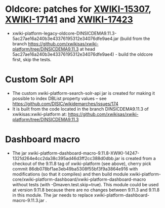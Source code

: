 # Oldcore: patches for [XWIKI-15307](https://jira.xwiki.org/browse/XWIKI-15307), [XWIKI-17141](https://jira.xwiki.org/browse/XWIKI-17141) and [XWIKI-17423](https://jira.xwiki.org/browse/XWIKI-17423)

* xwiki-platform-legacy-oldcore-DINSICDEMA9.11.3-5ac27ae16a240b3e43376195312e34076dfe9ae4.jar (build from the branch https://github.com/xwikisas/xwiki-platform/tree/DINSICDEMA9.11.3 at head 5ac27ae16a240b3e43376195312e34076dfe9ae4) - build the oldcore first, skip the tests.

# Custom Solr API

* The custom xwiki-platform-search-solr-api jar is created for making it possible to index DBList property values – see https://github.com/DISIC/wikidemarches/issues/174
* It is built from the code located in the branch DINSICDEMA9.11.3 of xwikisas:xwiki-platform at:
  https://github.com/xwikisas/xwiki-platform/tree/DINSICDEMA9.11.3

# Dashboard macro

* The jar xwiki-platform-dashboard-macro-9.11.8-XWIKI-14247-1321d264e4cc2da38c395ad46d3ff2cc388d0dbb.jar is created from a checkout of the 9.11.8 tag of xwiki-platform (see above), cherry pick commit 86db078bf1ae3eb49ba5308f55bf3f9a3864e916 with modifications (so that it compiles) and then build module xwiki-platform-core/xwiki-platform-dashboard/xwiki-platform-dashboard-macro without tests (with -Dmaven.test.skip=true). This module could be used at version 9.11.8 because there are no changes between 9.11.3 and 9.11.8 in this module. The jar needs to replace xwiki-platform-dashboard-macro-9.11.3.jar .
